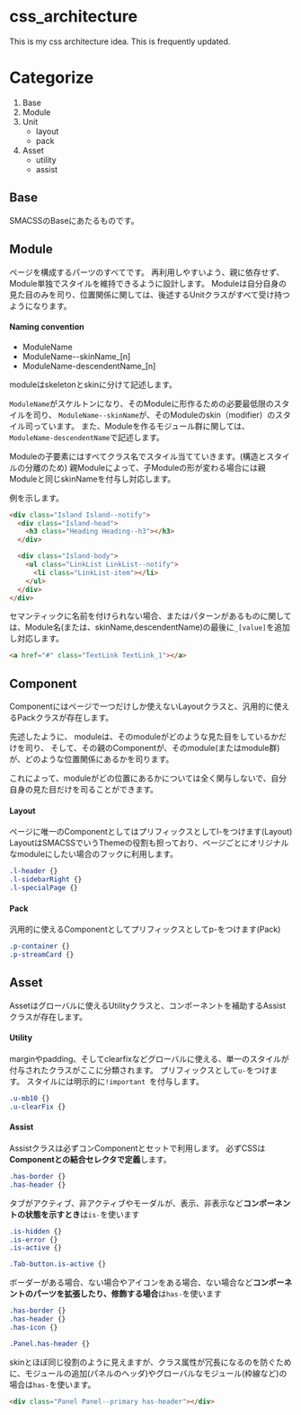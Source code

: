 css_architecture
================

This is my css architecture idea. This is frequently updated.



# Categorize
1. Base
1. Module
1. Unit
	- layout
	- pack
1. Asset
	- utility
	- assist


## Base
SMACSSのBaseにあたるものです。

## Module

ページを構成するパーツのすべてです。
再利用しやすいよう、親に依存せず、Module単独でスタイルを維持できるように設計します。
Moduleは自分自身の見た目のみを司り、位置関係に関しては、後述するUnitクラスがすべて受け持つようになります。

#### Naming convention
- ModuleName
- ModuleName--skinName_[n]
- ModuleName-descendentName_[n]

moduleはskeletonとskinに分けて記述します。

`ModuleName`がスケルトンになり、そのModuleに形作るための必要最低限のスタイルを司り、
`ModuleName--skinName`が、そのModuleのskin（modifier）のスタイル司っています。
また、Moduleを作るモジュール群に関しては、`ModuleName-descendentName`で記述します。

Moduleの子要素にはすべてクラス名でスタイル当てていきます。(構造とスタイルの分離のため)
親Moduleによって、子Moduleの形が変わる場合には親Moduleと同じskinNameを付与し対応します。

例を示します。

```html
<div class="Island Island--notify">
  <div class="Island-head">
    <h3 class="Heading Heading--h3"></h3>
  </div>

  <div class="Island-body">
    <ul class="LinkList LinkList--notify">
      <li class="LinkList-item"></li>
    </ul>
  </div>
</div>
```

セマンティックに名前を付けられない場合、またはパターンがあるものに関しては、Module名(または、skinName,descendentName)の最後に`_[value]`を追加し対応します。

```html
<a href="#" class="TextLink TextLink_1"></a>
```


## Component

Componentにはページで一つだけしか使えないLayoutクラスと、汎用的に使えるPackクラスが存在します。

先述したように、
moduleは、そのmoduleがどのような見た目をしているかだけを司り、
そして、その親のComponentが、そのmodule(またはmodule群)が、どのような位置関係にあるかを司ります。

これによって、moduleがどの位置にあるかについては全く関与しないで、自分自身の見た目だけを司ることができます。


#### Layout
ページに唯一のComponentとしてはプリフィックスとしてl-をつけます(Layout)
LayoutはSMACSSでいうThemeの役割も担っており、ページごとにオリジナルなmoduleにしたい場合のフックに利用します。


```css
.l-header {}
.l-sidebarRight {}
.l-specialPage {}
```


#### Pack
汎用的に使えるComponentとしてプリフィックスとしてp-をつけます(Pack)

```css
.p-container {}
.p-streamCard {}
```

## Asset

Assetはグローバルに使えるUtilityクラスと、コンポーネントを補助するAssistクラスが存在します。

#### Utility
marginやpadding、そしてclearfixなどグローバルに使える、単一のスタイルが付与されたクラスがここに分類されます。
プリフィックスとして`u-`をつけます。
スタイルには明示的に`!important `を付与します。

```css
.u-mb10 {}
.u-clearFix {}
```

#### Assist
Assistクラスは必ずコンComponentとセットで利用します。
必ずCSSは**Componentとの結合セレクタで定義**します。

```css
.has-border {}
.has-header {}
```

タブがアクティブ、非アクティブやモーダルが、表示、非表示など**コンポーネントの状態を示すとき**は`is-`を使います

```css
.is-hidden {}
.is-error {}
.is-active {}

.Tab-button.is-active {}
```

ボーダーがある場合、ない場合やアイコンをある場合、ない場合など**コンポーネントのパーツを拡張したり、修飾する場合**は`has-`を使います

```css
.has-border {}
.has-header {}
.has-icon {}

.Panel.has-header {}
```

skinとほぼ同じ役割のように見えますが、クラス属性が冗長になるのを防ぐために、モジュールの追加(パネルのヘッダ)やグローバルなモジュール(枠線など)の場合は`has-`を使います。

```html
<div class="Panel Panel--primary has-header"></div>
```

